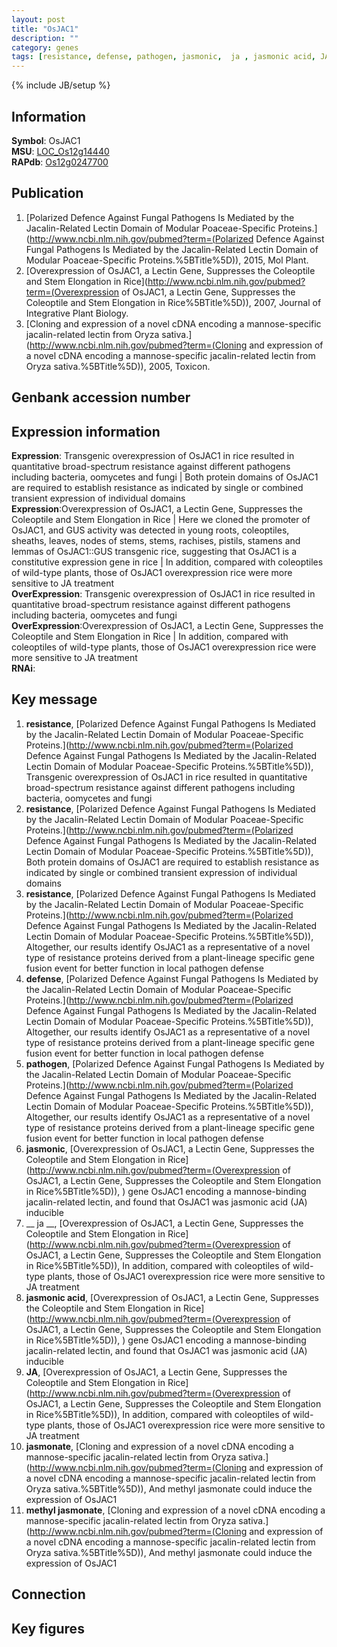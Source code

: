 ```yaml
---
layout: post
title: "OsJAC1"
description: ""
category: genes
tags: [resistance, defense, pathogen, jasmonic,  ja , jasmonic acid, JA, jasmonate, methyl jasmonate, Gene]
---
```

{% include JB/setup %}

## Information
__Symbol__: OsJAC1  
__MSU__: [LOC_Os12g14440](http://rice.plantbiology.msu.edu/cgi-bin/ORF_infopage.cgi?orf=LOC_Os12g14440)  
__RAPdb__: [Os12g0247700](http://rapdb.dna.affrc.go.jp/viewer/gbrowse_details/irgsp1?name=Os12g0247700)  

## Publication
1. [Polarized Defence Against Fungal Pathogens Is Mediated by the Jacalin-Related Lectin Domain of Modular Poaceae-Specific Proteins.](http://www.ncbi.nlm.nih.gov/pubmed?term=(Polarized Defence Against Fungal Pathogens Is Mediated by the Jacalin-Related Lectin Domain of Modular Poaceae-Specific Proteins.%5BTitle%5D)), 2015, Mol Plant.
2. [Overexpression of OsJAC1, a Lectin Gene, Suppresses the Coleoptile and Stem Elongation in Rice](http://www.ncbi.nlm.nih.gov/pubmed?term=(Overexpression of OsJAC1, a Lectin Gene, Suppresses the Coleoptile and Stem Elongation in Rice%5BTitle%5D)), 2007, Journal of Integrative Plant Biology.
3. [Cloning and expression of a novel cDNA encoding a mannose-specific jacalin-related lectin from Oryza sativa.](http://www.ncbi.nlm.nih.gov/pubmed?term=(Cloning and expression of a novel cDNA encoding a mannose-specific jacalin-related lectin from Oryza sativa.%5BTitle%5D)), 2005, Toxicon.

## Genbank accession number

## Expression information
__Expression__: Transgenic overexpression of OsJAC1 in rice resulted in quantitative broad-spectrum resistance against different pathogens including bacteria, oomycetes and fungi |  Both protein domains of OsJAC1 are required to establish resistance as indicated by single or combined transient expression of individual domains  
__Expression__:Overexpression of OsJAC1, a Lectin Gene, Suppresses the Coleoptile and Stem Elongation in Rice |  Here we cloned the promoter of OsJAC1, and GUS activity was detected in young roots, coleoptiles, sheaths, leaves, nodes of stems, stems, rachises, pistils, stamens and lemmas of OsJAC1::GUS transgenic rice, suggesting that OsJAC1 is a constitutive expression gene in rice |  In addition, compared with coleoptiles of wild-type plants, those of OsJAC1 overexpression rice were more sensitive to JA treatment  
__OverExpression__: Transgenic overexpression of OsJAC1 in rice resulted in quantitative broad-spectrum resistance against different pathogens including bacteria, oomycetes and fungi  
__OverExpression__:Overexpression of OsJAC1, a Lectin Gene, Suppresses the Coleoptile and Stem Elongation in Rice |  In addition, compared with coleoptiles of wild-type plants, those of OsJAC1 overexpression rice were more sensitive to JA treatment  
__RNAi__:  

## Key message
1. __resistance__, [Polarized Defence Against Fungal Pathogens Is Mediated by the Jacalin-Related Lectin Domain of Modular Poaceae-Specific Proteins.](http://www.ncbi.nlm.nih.gov/pubmed?term=(Polarized Defence Against Fungal Pathogens Is Mediated by the Jacalin-Related Lectin Domain of Modular Poaceae-Specific Proteins.%5BTitle%5D)),  Transgenic overexpression of OsJAC1 in rice resulted in quantitative broad-spectrum resistance against different pathogens including bacteria, oomycetes and fungi
2. __resistance__, [Polarized Defence Against Fungal Pathogens Is Mediated by the Jacalin-Related Lectin Domain of Modular Poaceae-Specific Proteins.](http://www.ncbi.nlm.nih.gov/pubmed?term=(Polarized Defence Against Fungal Pathogens Is Mediated by the Jacalin-Related Lectin Domain of Modular Poaceae-Specific Proteins.%5BTitle%5D)),  Both protein domains of OsJAC1 are required to establish resistance as indicated by single or combined transient expression of individual domains
3. __resistance__, [Polarized Defence Against Fungal Pathogens Is Mediated by the Jacalin-Related Lectin Domain of Modular Poaceae-Specific Proteins.](http://www.ncbi.nlm.nih.gov/pubmed?term=(Polarized Defence Against Fungal Pathogens Is Mediated by the Jacalin-Related Lectin Domain of Modular Poaceae-Specific Proteins.%5BTitle%5D)),  Altogether, our results identify OsJAC1 as a representative of a novel type of resistance proteins derived from a plant-lineage specific gene fusion event for better function in local pathogen defense
4. __defense__, [Polarized Defence Against Fungal Pathogens Is Mediated by the Jacalin-Related Lectin Domain of Modular Poaceae-Specific Proteins.](http://www.ncbi.nlm.nih.gov/pubmed?term=(Polarized Defence Against Fungal Pathogens Is Mediated by the Jacalin-Related Lectin Domain of Modular Poaceae-Specific Proteins.%5BTitle%5D)),  Altogether, our results identify OsJAC1 as a representative of a novel type of resistance proteins derived from a plant-lineage specific gene fusion event for better function in local pathogen defense
5. __pathogen__, [Polarized Defence Against Fungal Pathogens Is Mediated by the Jacalin-Related Lectin Domain of Modular Poaceae-Specific Proteins.](http://www.ncbi.nlm.nih.gov/pubmed?term=(Polarized Defence Against Fungal Pathogens Is Mediated by the Jacalin-Related Lectin Domain of Modular Poaceae-Specific Proteins.%5BTitle%5D)),  Altogether, our results identify OsJAC1 as a representative of a novel type of resistance proteins derived from a plant-lineage specific gene fusion event for better function in local pathogen defense
6. __jasmonic__, [Overexpression of OsJAC1, a Lectin Gene, Suppresses the Coleoptile and Stem Elongation in Rice](http://www.ncbi.nlm.nih.gov/pubmed?term=(Overexpression of OsJAC1, a Lectin Gene, Suppresses the Coleoptile and Stem Elongation in Rice%5BTitle%5D)), ) gene OsJAC1 encoding a mannose-binding jacalin-related lectin, and found that OsJAC1 was jasmonic acid (JA) inducible
7. __ ja __, [Overexpression of OsJAC1, a Lectin Gene, Suppresses the Coleoptile and Stem Elongation in Rice](http://www.ncbi.nlm.nih.gov/pubmed?term=(Overexpression of OsJAC1, a Lectin Gene, Suppresses the Coleoptile and Stem Elongation in Rice%5BTitle%5D)),  In addition, compared with coleoptiles of wild-type plants, those of OsJAC1 overexpression rice were more sensitive to JA treatment
8. __jasmonic acid__, [Overexpression of OsJAC1, a Lectin Gene, Suppresses the Coleoptile and Stem Elongation in Rice](http://www.ncbi.nlm.nih.gov/pubmed?term=(Overexpression of OsJAC1, a Lectin Gene, Suppresses the Coleoptile and Stem Elongation in Rice%5BTitle%5D)), ) gene OsJAC1 encoding a mannose-binding jacalin-related lectin, and found that OsJAC1 was jasmonic acid (JA) inducible
9. __JA__, [Overexpression of OsJAC1, a Lectin Gene, Suppresses the Coleoptile and Stem Elongation in Rice](http://www.ncbi.nlm.nih.gov/pubmed?term=(Overexpression of OsJAC1, a Lectin Gene, Suppresses the Coleoptile and Stem Elongation in Rice%5BTitle%5D)),  In addition, compared with coleoptiles of wild-type plants, those of OsJAC1 overexpression rice were more sensitive to JA treatment
10. __jasmonate__, [Cloning and expression of a novel cDNA encoding a mannose-specific jacalin-related lectin from Oryza sativa.](http://www.ncbi.nlm.nih.gov/pubmed?term=(Cloning and expression of a novel cDNA encoding a mannose-specific jacalin-related lectin from Oryza sativa.%5BTitle%5D)),  And methyl jasmonate could induce the expression of OsJAC1
11. __methyl jasmonate__, [Cloning and expression of a novel cDNA encoding a mannose-specific jacalin-related lectin from Oryza sativa.](http://www.ncbi.nlm.nih.gov/pubmed?term=(Cloning and expression of a novel cDNA encoding a mannose-specific jacalin-related lectin from Oryza sativa.%5BTitle%5D)),  And methyl jasmonate could induce the expression of OsJAC1

## Connection

## Key figures


